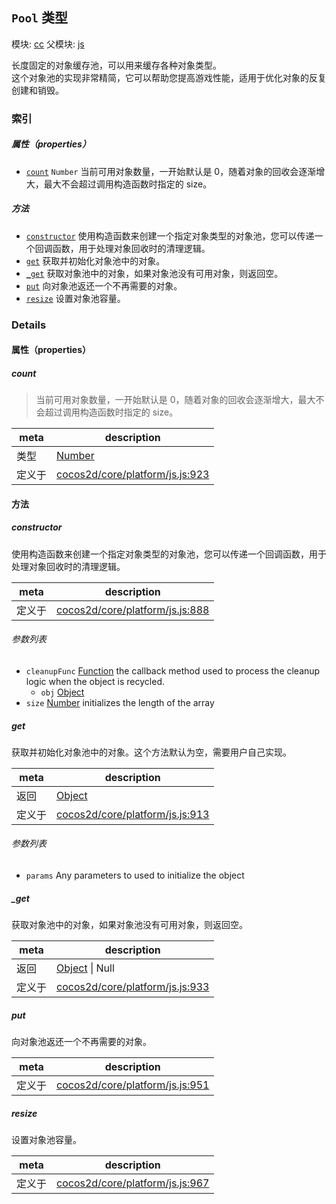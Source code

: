 ## `Pool` 类型



模块: [cc](../modules/cc.md)
父模块: [js](../modules/js.md)


长度固定的对象缓存池，可以用来缓存各种对象类型。<br/>
这个对象池的实现非常精简，它可以帮助您提高游戏性能，适用于优化对象的反复创建和销毁。


### 索引

##### 属性（properties）

  - [`count`](#count) `Number` 当前可用对象数量，一开始默认是 0，随着对象的回收会逐渐增大，最大不会超过调用构造函数时指定的 size。



##### 方法

  - [`constructor`](#constructor) 使用构造函数来创建一个指定对象类型的对象池，您可以传递一个回调函数，用于处理对象回收时的清理逻辑。
  - [`get`](#get) 获取并初始化对象池中的对象。
  - [`_get`](#get) 获取对象池中的对象，如果对象池没有可用对象，则返回空。
  - [`put`](#put) 向对象池返还一个不再需要的对象。
  - [`resize`](#resize) 设置对象池容量。



### Details


#### 属性（properties）


##### count

> 当前可用对象数量，一开始默认是 0，随着对象的回收会逐渐增大，最大不会超过调用构造函数时指定的 size。

| meta | description |
|------|-------------|
| 类型 | <a href="https://developer.mozilla.org/en/JavaScript/Reference/Global_Objects/Number" class="crosslink external" target="_blank">Number</a> |
| 定义于 | [cocos2d/core/platform/js.js:923](https://github.com/cocos-creator/engine/blob/4f734a806d1fd7c4073fb064fddc961384fe67af/cocos2d/core/platform/js.js#L923) |






<!-- Method Block -->
#### 方法


##### constructor

使用构造函数来创建一个指定对象类型的对象池，您可以传递一个回调函数，用于处理对象回收时的清理逻辑。

| meta | description |
|------|-------------|
| 定义于 | [cocos2d/core/platform/js.js:888](https://github.com/cocos-creator/engine/blob/4f734a806d1fd7c4073fb064fddc961384fe67af/cocos2d/core/platform/js.js#L888) |

###### 参数列表
- `cleanupFunc` <a href="https://developer.mozilla.org/en/JavaScript/Reference/Global_Objects/Function" class="crosslink external" target="_blank">Function</a> the callback method used to process the cleanup logic when the object is recycled.
	- `obj` <a href="https://developer.mozilla.org/en/JavaScript/Reference/Global_Objects/Object" class="crosslink external" target="_blank">Object</a> 
- `size` <a href="https://developer.mozilla.org/en/JavaScript/Reference/Global_Objects/Number" class="crosslink external" target="_blank">Number</a> initializes the length of the array


##### get

获取并初始化对象池中的对象。这个方法默认为空，需要用户自己实现。

| meta | description |
|------|-------------|
| 返回 | <a href="https://developer.mozilla.org/en/JavaScript/Reference/Global_Objects/Object" class="crosslink external" target="_blank">Object</a> 
| 定义于 | [cocos2d/core/platform/js.js:913](https://github.com/cocos-creator/engine/blob/4f734a806d1fd7c4073fb064fddc961384fe67af/cocos2d/core/platform/js.js#L913) |

###### 参数列表
- `params` Any parameters to used to initialize the object


##### _get

获取对象池中的对象，如果对象池没有可用对象，则返回空。

| meta | description |
|------|-------------|
| 返回 | <a href="https://developer.mozilla.org/en/JavaScript/Reference/Global_Objects/Object" class="crosslink external" target="_blank">Object</a> &#124; Null 
| 定义于 | [cocos2d/core/platform/js.js:933](https://github.com/cocos-creator/engine/blob/4f734a806d1fd7c4073fb064fddc961384fe67af/cocos2d/core/platform/js.js#L933) |



##### put

向对象池返还一个不再需要的对象。

| meta | description |
|------|-------------|
| 定义于 | [cocos2d/core/platform/js.js:951](https://github.com/cocos-creator/engine/blob/4f734a806d1fd7c4073fb064fddc961384fe67af/cocos2d/core/platform/js.js#L951) |



##### resize

设置对象池容量。

| meta | description |
|------|-------------|
| 定义于 | [cocos2d/core/platform/js.js:967](https://github.com/cocos-creator/engine/blob/4f734a806d1fd7c4073fb064fddc961384fe67af/cocos2d/core/platform/js.js#L967) |




